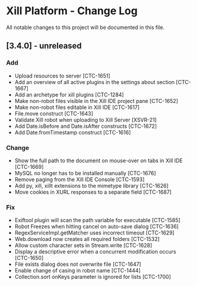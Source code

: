 # Xill Platform - Change Log
All notable changes to this project will be documented in this file.

## [3.4.0] - unreleased

### Add

* Upload resources to server [CTC-1651]
* Add an overview of all active plugins in the settings about section [CTC-1667]
* Add an archetype for xill plugins [CTC-1284]
* Make non-robot files visible in the Xill IDE project pane [CTC-1652]
* Make non-robot files editable in Xill IDE [CTC-1617]
* File.move construct [CTC-1643]
* Validate Xill robot when uploading to Xill Server [XSVR-21]
* Add Date.isBefore and Date.isAfter constructs [CTC-1672]
* Add Date.fromTimestamp construct [CTC-1616]

### Change

* Show the full path to the document on mouse-over on tabs in Xill IDE [CTC-1669]
* MySQL no longer has to be installed manually [CTC-1676]
* Remove paging from the Xill IDE Console [CTC-1593]
* Add py, xill, xillt extensions to the mimetype library [CTC-1626]
* Move cookies in XURL responses to a separate field [CTC-1687]

### Fix

* Exiftool plugin will scan the path variable for executable [CTC-1585]
* Robot Freezes when hitting cancel on auto-save dialog [CTC-1636]
* RegexServiceImpl.getMatcher uses incorrect timeout [CTC-1629]
* Web.download now creates all required folders [CTC-1532]
* Allow custom character sets in Stream.write [CTC-1628]
* Display a descriptive error when a concurrent modification occurs [CTC-1650]
* File exists dialog does not overwrite file [CTC-1647]
* Enable change of casing in robot name [CTC-1444]
* Collection.sort onKeys parameter is ignored for lists [CTC-1700]